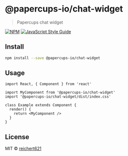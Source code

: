# @papercups-io/chat-widget

> Papercups chat widget

[![NPM](https://img.shields.io/npm/v/@papercups-io/chat-widget.svg)](https://www.npmjs.com/package/@papercups-io/chat-widget) [![JavaScript Style Guide](https://img.shields.io/badge/code_style-standard-brightgreen.svg)](https://standardjs.com)

## Install

```bash
npm install --save @papercups-io/chat-widget
```

## Usage

```tsx
import React, { Component } from 'react'

import MyComponent from '@papercups-io/chat-widget'
import '@papercups-io/chat-widget/dist/index.css'

class Example extends Component {
  render() {
    return <MyComponent />
  }
}
```

## License

MIT © [reichert621](https://github.com/reichert621)

